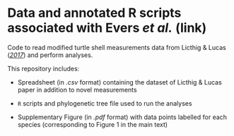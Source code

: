 # Data and annotated R scripts associated with Evers _et al._ (link)

Code to read modified turtle shell measurements data from Licthig & Lucas ([_2017_](https://doi.org/10.1016/j.palwor.2017.02.001)) and perform analyses.

This repository includes:

- Spreadsheet (in _.csv_ format) containing the dataset of Licthig & Lucas paper in addition to novel measurements

- ```R``` scripts and phylogenetic tree file used to run the analyses

- Supplementary Figure (in _.pdf_ format) with data points labelled for each species (corresponding to Figure 1 in the main text)
